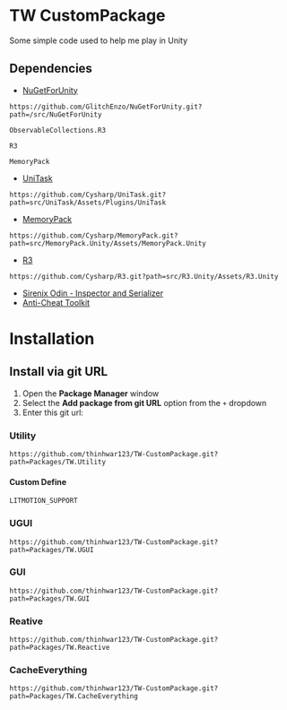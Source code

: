 # TW CustomPackage
Some simple code used to help me play in Unity

## Dependencies
- [NuGetForUnity](https://github.com/GlitchEnzo/NuGetForUnity)
```
https://github.com/GlitchEnzo/NuGetForUnity.git?path=/src/NuGetForUnity
```
```
ObservableCollections.R3
```
```
R3
```
```
MemoryPack
```
- [UniTask](https://github.com/Cysharp/UniTask)
```
https://github.com/Cysharp/UniTask.git?path=src/UniTask/Assets/Plugins/UniTask
```
- [MemoryPack](https://github.com/Cysharp/MemoryPack)
```
https://github.com/Cysharp/MemoryPack.git?path=src/MemoryPack.Unity/Assets/MemoryPack.Unity
```
- [R3](https://github.com/Cysharp/R3)
```
https://github.com/Cysharp/R3.git?path=src/R3.Unity/Assets/R3.Unity
```
- [Sirenix Odin - Inspector and Serializer](https://assetstore.unity.com/packages/tools/utilities/odin-inspector-and-serializer-89041)
- [Anti-Cheat Toolkit](https://assetstore.unity.com/packages/tools/utilities/anti-cheat-toolkit-2023-202695)

# Installation
## Install via git URL
1. Open the **Package Manager** window
2. Select the **Add package from git URL** option from the `+` dropdown
3. Enter this git url:

### Utility
```
https://github.com/thinhwar123/TW-CustomPackage.git?path=Packages/TW.Utility
```
#### Custom Define
```
LITMOTION_SUPPORT
```
### UGUI
```
https://github.com/thinhwar123/TW-CustomPackage.git?path=Packages/TW.UGUI
```
### GUI
```
https://github.com/thinhwar123/TW-CustomPackage.git?path=Packages/TW.GUI
```
### Reative
```
https://github.com/thinhwar123/TW-CustomPackage.git?path=Packages/TW.Reactive
```
### CacheEverything
```
https://github.com/thinhwar123/TW-CustomPackage.git?path=Packages/TW.CacheEverything
```
